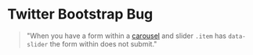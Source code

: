 # Twitter Bootstrap Bug

> "When you have a form within a [carousel](http://getbootstrap.com/javascript/#carousel) and slider `.item` has `data-slider` the form within does not submit."